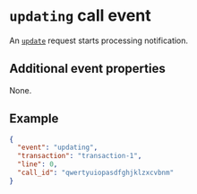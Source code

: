 # `updating` call event

An [`update`](../../requests/call/update.md) request starts processing notification.

## Additional event properties

None.

## Example

```json
{
  "event": "updating",
  "transaction": "transaction-1",
  "line": 0,
  "call_id": "qwertyuiopasdfghjklzxcvbnm"
}
```
